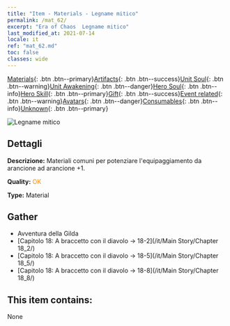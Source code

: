 ```yaml
---
title: "Item - Materials - Legname mitico"
permalink: /mat_62/
excerpt: "Era of Chaos  Legname mitico"
last_modified_at: 2021-07-14
locale: it
ref: "mat_62.md"
toc: false
classes: wide
---
```

 [Materials](/ItemsIT/){: .btn .btn--primary}[Artifacts](/ItemsIT/Artifacts/){: .btn .btn--success}[Unit Soul](/ItemsIT/UnitSoul/){: .btn .btn--warning}[Unit Awakening](/ItemsIT/UnitAwakening/){: .btn .btn--danger}[Hero Soul](/ItemsIT/HeroSoul/){: .btn .btn--info}[Hero Skill](/ItemsIT/HeroSkill/){: .btn .btn--primary}[Gift](/ItemsIT/Gift/){: .btn .btn--success}[Event related](/ItemsIT/Events/){: .btn .btn--warning}[Avatars](/ItemsIT/Avatars/){: .btn .btn--danger}[Consumables](/ItemsIT/Consumables/){: .btn .btn--info}[Unknown](/ItemsIT/Unknown/){: .btn .btn--primary}

 ![Legname mitico](/images/t/i_cailiao_mucai3.png)

## Dettagli
 **Descrizione:** Materiali comuni per potenziare l'equipaggiamento da arancione ad arancione +1.

 **Quality:** <span style="color: #FF8C00">OK</span>

 **Type:** Material

## Gather

*    Avventura della Gilda 
*    [Capitolo 18: A braccetto con il diavolo -> 18-2](/it/Main Story/Chapter 18_2/) 
*    [Capitolo 18: A braccetto con il diavolo -> 18-5](/it/Main Story/Chapter 18_5/) 
*    [Capitolo 18: A braccetto con il diavolo -> 18-8](/it/Main Story/Chapter 18_8/) 

## This item contains:

  None

